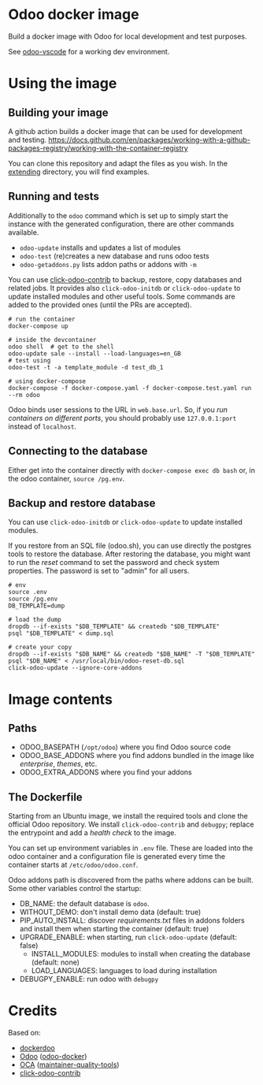 # Odoo docker image

Build a docker image with Odoo for local development and test purposes.

See [odoo-vscode](https://github.com/kmagusiak/odoo-vscode)
for a working dev environment.

# Using the image

## Building your image

A github action builds a docker image that can be used for development
and testing.
https://docs.github.com/en/packages/working-with-a-github-packages-registry/working-with-the-container-registry

You can clone this repository and adapt the files as you wish.
In the [extending](./extending/README.md) directory, you will find examples.

## Running and tests

Additionally to the `odoo` command which is set up to simply start the
instance with the generated configuration, there are other commands available.

- `odoo-update` installs and updates a list of modules
- `odoo-test` (re)creates a new database and runs odoo tests
- `odoo-getaddons.py` lists addon paths or addons with `-m`

You can use [click-odoo-contrib] to backup, restore, copy databases and
related jobs.
It provides also `click-odoo-initdb` or `click-odoo-update` to update
installed modules and other useful tools.
Some commands are added to the provided ones (until the PRs are accepted).

	# run the container
	docker-compose up

	# inside the devcontainer
	odoo shell  # get to the shell
	odoo-update sale --install --load-languages=en_GB
	# test using
	odoo-test -t -a template_module -d test_db_1

	# using docker-compose
	docker-compose -f docker-compose.yaml -f docker-compose.test.yaml run --rm odoo

Odoo binds user sessions to the URL in `web.base.url`.
So, if you *run containers on different ports*, you should probably use
`127.0.0.1:port` instead of `localhost`.

## Connecting to the database

Either get into the container directly with `docker-compose exec db bash`
or, in the odoo container, `source /pg.env`.

## Backup and restore database

You can use `click-odoo-initdb` or `click-odoo-update` to update
installed modules.

If you restore from an SQL file (odoo.sh), you can use directly
the postgres tools to restore the database.
After restoring the database, you might want to run the *reset* command
to set the password and check system properties.
The password is set to "admin" for all users.

	# env
	source .env
	source /pg.env
	DB_TEMPLATE=dump

	# load the dump
	dropdb --if-exists "$DB_TEMPLATE" && createdb "$DB_TEMPLATE"
	psql "$DB_TEMPLATE" < dump.sql

	# create your copy
	dropdb --if-exists "$DB_NAME" && createdb "$DB_NAME" -T "$DB_TEMPLATE"
	psql "$DB_NAME" < /usr/local/bin/odoo-reset-db.sql
	click-odoo-update --ignore-core-addons

# Image contents

## Paths

- ODOO_BASEPATH (`/opt/odoo`) where you find Odoo source code
- ODOO_BASE_ADDONS where you find addons bundled in the image
  like *enterprise*, *themes*, etc.
- ODOO_EXTRA_ADDONS where you find your addons

## The Dockerfile

Starting from an Ubuntu image, we install the required tools and clone
the official Odoo repository.
We install `click-odoo-contrib` and `debugpy`;
replace the entrypoint and add a *health check* to the image.

You can set up environment variables in `.env` file.
These are loaded into the odoo container and a configuration file is generated
every time the container starts at `/etc/odoo/odoo.conf`.

Odoo addons path is discovered from the paths where addons can be built.
Some other variables control the startup:
- DB_NAME: the default database is `odoo`.
- WITHOUT_DEMO: don't install demo data (default: true)
- PIP_AUTO_INSTALL: discover *requirements.txt* files in addons folders and
  install them when starting the container (default: true)
- UPGRADE_ENABLE: when starting, run `click-odoo-update` (default: false)
  - INSTALL_MODULES: modules to install when creating the database (default: none)
  - LOAD_LANGUAGES: languages to load during installation
- DEBUGPY_ENABLE: run odoo with `debugpy`

# Credits

Based on:

* [dockerdoo]
* [Odoo] ([odoo-docker])
* [OCA] ([maintainer-quality-tools](https://github.com/OCA/maintainer-quality-tools))
* [click-odoo-contrib]


[click-odoo-contrib]: https://github.com/acsone/click-odoo-contrib
[dockerdoo]: https://github.com/iterativo-git/dockerdoo
[OCA]: https://github.com/OCA
[Odoo]: https://github.com/odoo
[odoo-docker]: https://github.com/odoo/docker
